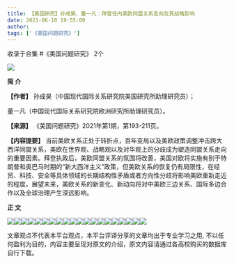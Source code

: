 ```yaml
---
title: 【美国研究】孙成昊、董一凡：拜登任内美欧同盟关系走向及其战略影响
date: 2021-06-10 19:55:00
author: 
tags: ['《美国问题研究》']
---
```



收录于合集 #《美国问题研究》 2个

![](/images/1031/2.jpeg)

  

**简 介**

 **【作者】** 孙成昊（中国现代国际关系研究院美国研究所助理研究员）；

董一凡（中国现代国际关系研究院欧洲研究所助理研究员）。

 **【来源】** 《美国问题研究》2021年第1期，第193-211页。

 **【内容提要】**
当前美欧关系正处于转折点，百年变局以及美欧政策调整冲击跨大西洋同盟关系，美欧在世界观、战略观以及对华观上的分歧成为塑造同盟关系走向的重要因素。拜登执政后，美欧同盟关系的氛围将改善，美国对欧将实施有别于特朗普和奥巴马时期的“新大西洋主义”政策，但美欧关系的恢复仍有局限性，在经贸、科技、安全等具体领域的长期结构性矛盾或者方向性分歧将影响美欧重新走近的程度。展望未来，美欧关系的新变化、新动向将对中美欧三边关系、国际多边合作以及全球治理产生深远影响。

  

 **正 文**

![](/images/1031/3.jpeg)![](/images/1031/4.jpeg)![](/images/1031/5.jpeg)![](/images/1031/6.jpeg)![](/images/1031/7.jpeg)![](/images/1031/8.jpeg)![](/images/1031/9.jpeg)![](/images/1031/10.jpeg)![](/images/1031/11.jpeg)![](/images/1031/12.jpeg)![](/images/1031/13.jpeg)![](/images/1031/14.jpeg)![](/images/1031/15.jpeg)![](/images/1031/16.jpeg)![](/images/1031/17.jpeg)![](/images/1031/18.jpeg)![](/images/1031/19.jpeg)![](/images/1031/20.jpeg)![](/images/1031/21.jpeg)![](/images/1031/22.jpeg)

  

文章观点不代表本平台观点，本平台评译分享的文章均出于专业学习之用, 不以任何盈利为目的，内容主要呈现对原文的介绍，原文内容请通过各高校购买的数据库自行下载。

  

